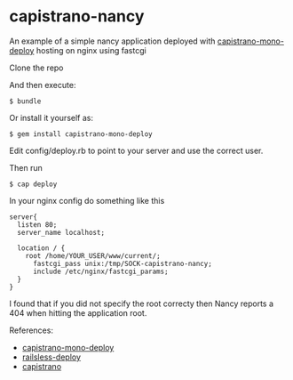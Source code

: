 capistrano-nancy
================

An example of a simple nancy application deployed with [capistrano-mono-deploy](https://github.com/antonydenyer/capistrano-mono-deploy) hosting on nginx using fastcgi

Clone the repo

And then execute:

    $ bundle

Or install it yourself as:

    $ gem install capistrano-mono-deploy
    
Edit config/deploy.rb to point to your server and use the correct user. 

Then run 

    $ cap deploy
    
In your nginx config do something like this

```
server{
  listen 80;
  server_name localhost;
  
  location / {
    root /home/YOUR_USER/www/current/;
	  fastcgi_pass unix:/tmp/SOCK-capistrano-nancy;
	  include /etc/nginx/fastcgi_params;
  }
}
```
I found that if you did not specify the root correcty then Nancy reports a 404 when hitting the application root.

References:
* [capistrano-mono-deploy](https://github.com/antonydenyer/capistrano-mono-deploy)
* [railsless-deploy](https://github.com/leehambley/railsless-deploy/)
* [capistrano](https://github.com/capistrano/capistrano/wiki)